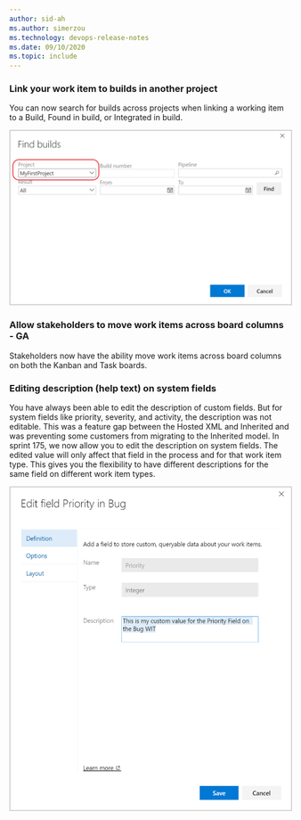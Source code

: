 ```yaml
---
author: sid-ah
ms.author: simerzou
ms.technology: devops-release-notes
ms.date: 09/10/2020
ms.topic: include
---
```

### Link your work item to builds in another project

You can now search for builds across projects when linking a working item to a Build, Found in build, or&nbsp;Integrated in build.

<img src="../../media/175-boards-1-0.png" width="600" alt="backlogs" style="border: lightgray 2px solid;">


### Allow stakeholders to move work items across board columns - GA

Stakeholders now have the ability move work items across board columns on both the Kanban and Task boards.

    
### Editing description (help text) on system fields

You have always been able to edit the description of custom fields. But for system fields like priority, severity, and activity, the description was not editable. This was a feature gap between the Hosted XML and Inherited and was preventing some customers from migrating to the Inherited model. In sprint 175, we now allow you to edit the description on system fields. The edited value will only affect that field in the process and for that work item type. This gives you the flexibility to have different descriptions for the same field on different work item types.

<img src="../../media/175-boards-2-0.png" width="600" alt="backlogs" style="border: lightgray 2px solid;">    


    
